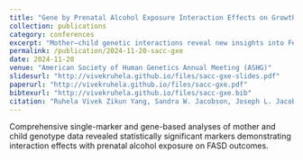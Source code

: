 ```yaml
---
title: "Gene by Prenatal Alcohol Exposure Interaction Effects on Growth and Cognition in Mother- Child Dyads in a South African Birth Cohort"
collection: publications
category: conferences
excerpt: "Mother–child genetic interactions reveal new insights into Fetal Alcohol Spectrum Disorders (FASD) — uncovering key risk genes linked to growth and neurodevelopment in South African cohorts. Genes in the methyl donor metabolism pathway (e.g., MTHFR, FADS1/2) suggest potential for nutrient-based interventions like choline to mitigate prenatal alcohol effects."
permalink: /publication/2024-11-20-sacc-gxe
date: 2024-11-20
venue: "American Society of Human Genetics Annual Meeting (ASHG)"
slidesurl: "http://vivekruhela.github.io/files/sacc-gxe-slides.pdf"
paperurl: "http://vivekruhela.github.io/files/sacc-gxe.pdf"
bibtexurl: "http://vivekruhela.github.io/files/sacc-gxe.bib"
citation: "Ruhela Vivek Zikun Yang, Sandra W. Jacobson, Joseph L. Jacobson, Ernesta M. Meintjes, Giuseppe Tosto, R C Carter. 2024 November,Gene by Prenatal Alcohol Exposure Interaction Effects on Growth and Cognition in Mother- Child Dyads in a South African Birth Cohort. In <i>American Society of Human Genetics Annual Meeting (ASHG)</i>. http://dx.doi.org/10.13140/RG.2.2.17434.56006"
---
```

Comprehensive single-marker and gene-based analyses of mother and child genotype data revealed statistically significant markers demonstrating interaction effects with prenatal alcohol exposure on FASD outcomes. 